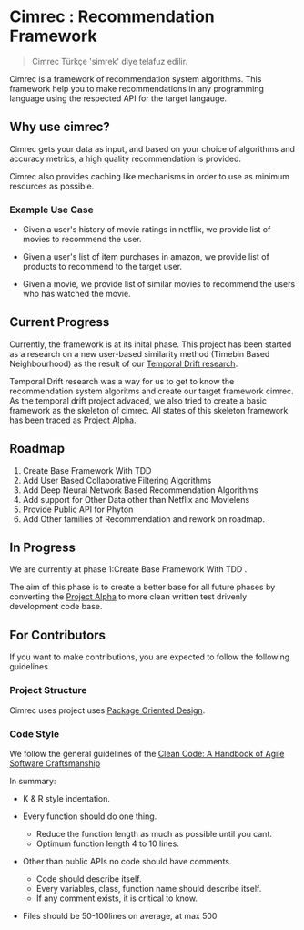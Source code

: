 # Cimrec : Recommendation Framework

> Cimrec Türkçe 'simrek' diye telafuz edilir.

Cimrec is a framework of recommendation system algorithms. This framework help you to make recommendations in any programming language using the respected API for the target langauge. 

## Why use cimrec? 

Cimrec gets your data as input, and based on your choice of algorithms and accuracy metrics, a high quality recommendation is provided.

Cimrec also provides caching like mechanisms in order to use as minimum resources as possible.


### Example Use Case

* Given a user's history of movie ratings in netflix, we provide list of movies to recommend the user.

* Given a user's list of item purchases in amazon, we provide list of products to recommend to the target user.

* Given a movie, we provide list of similar movies to recommend the users who has watched the movie.

## Current Progress

Currently, the framework is at its inital phase. This project has been started as a research on a new user-based similarity method (Timebin Based Neighbourhood) as the result of our [Temporal Drift research](https://github.com/katipogluMustafa/TemporalDrift).

Temporal Drift research was a way for us to get to know the recommendation system algoritms and create our target framework cimrec. As the temporal drift project advaced, we also tried to create a basic framework as the skeleton of cimrec. All states of this skeleton framework has been traced as [Project Alpha](https://github.com/katipogluMustafa/project-alpha/).

## Roadmap

1. Create Base Framework With TDD
2. Add User Based Collaborative Filtering Algorithms
3. Add Deep Neural Network Based Recommendation Algorithms
4. Add support for Other Data other than Netflix and Movielens
5. Provide Public API for Phyton
6. Add Other families of Recommendation and rework on roadmap.

## In Progress

We are currently at phase 1:Create Base Framework With TDD .

The aim of this phase is to create a better base for all future phases by converting the [Project Alpha](https://github.com/katipogluMustafa/project-alpha/) to more clean written test drivenly development code base.

## For Contributors

If you want to make contributions, you are expected to follow the following guidelines.

### Project Structure

Cimrec uses project uses [Package Oriented Design](https://www.ardanlabs.com/blog/2017/02/package-oriented-design.html).

### Code Style

We follow the general guidelines of the [Clean Code: A Handbook of Agile Software Craftsmanship](https://www.amazon.com.tr/Clean-Code-Handbook-Software-Craftsmanship/dp/0132350882)

In summary: 

* K & R style indentation.

* Every function should do one thing.
  * Reduce the function length as much as possible until you cant.
  * Optimum function length 4 to 10 lines.

* Other than public APIs no code should have comments.
  * Code should describe itself.
  * Every variables, class, function name should describe itself.
  * If any comment exists, it is critical to know.

* Files should be 50-100lines on average, at max 500

 
